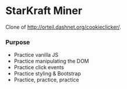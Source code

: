 # StarKraft Miner

Clone of http://orteil.dashnet.org/cookieclicker/. 

### Purpose

- Practice vanilla JS
- Practice manipulating the DOM
- Practice click events
- Practice styling & Bootstrap
- Practice, practice, practice
